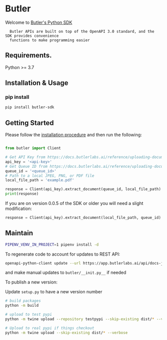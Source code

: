 # Butler

Welcome to [Butler's Python SDK](https://butlerlabs.ai)

      Butler APIs are built on top of the OpenAPI 3.0 standard, and the SDK provides convenience
      functions to make programming easier

## Requirements.

Python >= 3.7

## Installation & Usage

### pip install

```sh
pip install butler-sdk
```

## Getting Started

Please follow the [installation procedure](#installation--usage) and then run the following:

```python

from butler import Client

# Get API Key from https://docs.butlerlabs.ai/reference/uploading-documents-to-the-rest-api#get-your-api-key
api_key = '<api-key>'
# Get Queue ID from https://docs.butlerlabs.ai/reference/uploading-documents-to-the-rest-api#go-to-the-model-details-page
queue_id = '<queue_id>'
# Path to a local JPEG, PNG, or PDF file
local_file_path = 'example.pdf'

response = Client(api_key).extract_document(queue_id, local_file_path)
print(response)
```

If you are on version 0.0.5 of the SDK or older you will need a slight modification:
```python
response = Client(api_key).extract_document(local_file_path, queue_id)
```

## Maintain

```sh
PIPENV_VENV_IN_PROJECT=1 pipenv install -d
```

To regenerate code to account for updates to REST API:

```sh
openapi-python-client update --url https://app.butlerlabs.ai/api/docs-json --config codegen.yaml
```

and make manual updates to `butler/__init.py__` if needed

To publish a new version:

Update `setup.py` to have a new version number

```sh
# build packages
python -m build

# upload to test pypi
python -m twine upload --repository testpypi --skip-existing dist/* --verbose

# Upload to real pypi if things checkout
python -m twine upload --skip-existing dist/* --verbose
```
